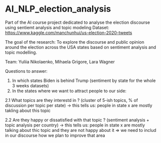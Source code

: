 # AI_NLP_election_analysis
Part of the AI course project dedicated to analyse the election discourse using sentiemt analysis and topic modeling 
Dataset: https://www.kaggle.com/manchunhui/us-election-2020-tweets

The goal of the research: To explore the discourse and public opinion around the election across the USA states based on sentiment analysis and topic modelling.

Team: Yuliia Nikolaenko, Mihaela Grigore, Lara Wagner

Questions to answer:

1. In which states Biden is behind Trump (sentiment by state for the whole 3 weeks datasets)
2. In the states where we want to attract people to our side:

2.1 What topics are they interestd in ? (cluster of 5-ish topics, % of discussion per topic per state) -> this tells us: people in state x are mostly takling about this topic

2.2 Are they happy or dissatisfied with that topic ? (sentiment analysis + topic analysis per country) -> this tells us: people in state x are mostly talking about thic topic and they are not happy about it => we need to includ in our discourse how we plan to improve that area
